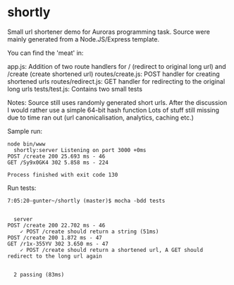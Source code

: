 # shortly

Small url shortener demo for Auroras programming task.
Source were mainly generated from a Node.JS/Express template.

You can find the 'meat' in:

app.js: Addition of two route handlers for / (redirect to original long url) and /create (create shortened url)
routes/create.js: POST handler for creating shortened urls
routes/redirect.js: GET handler for redirecting to the original long urls
tests/test.js: Contains two small tests

Notes:
Source still uses randomly generated short urls. After the discussion I would rather use a simple 64-bit hash function
Lots of stuff still missing due to time ran out (url canonicalisation, analytics, caching etc.)

Sample run:
```
node bin/www
  shortly:server Listening on port 3000 +0ms
POST /create 200 25.693 ms - 46
GET /Sy9x0GK4 302 5.858 ms - 224

Process finished with exit code 130
```

Run tests:
```
7:05:20-gunter~/shortly (master)$ mocha -bdd tests


  server
POST /create 200 22.702 ms - 46
    ✓ POST /create should return a string (51ms)
POST /create 200 1.872 ms - 47
GET /r1x-355YV 302 3.650 ms - 47
    ✓ POST /create should return a shortened url, A GET should redirect to the long url again


  2 passing (83ms)


```
